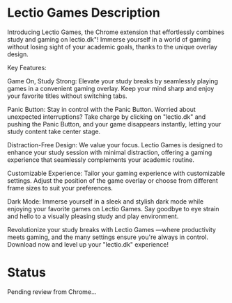 # Lectio Games Description
Introducing Lectio Games, the Chrome extension that effortlessly combines study and gaming on lectio.dk"! Immerse yourself in a world of gaming without losing sight of your academic goals, thanks to the unique overlay design. 

Key Features:

Game On, Study Strong: Elevate your study breaks by seamlessly playing games in a convenient gaming overlay. Keep your mind sharp and enjoy your favorite titles without switching tabs.

Panic Button: Stay in control with the Panic Button. Worried about unexpected interruptions? Take charge by clicking on "lectio.dk" and pushing the Panic Button, and your game disappears instantly, letting your study content take center stage.

Distraction-Free Design: We value your focus. Lectio Games is designed to enhance your study session with minimal distraction, offering a gaming experience that seamlessly complements your academic routine.

Customizable Experience: Tailor your gaming experience with customizable settings. Adjust the position of the game overlay or choose from different frame sizes to suit your preferences.

Dark Mode: Immerse yourself in a sleek and stylish dark mode while enjoying your favorite games on Lectio Games. Say goodbye to eye strain and hello to a visually pleasing study and play environment.

Revolutionize your study breaks with Lectio Games —where productivity meets gaming, and the many settings ensure you're always in control. Download now and level up your "lectio.dk" experience!

# Status
Pending review from Chrome...
